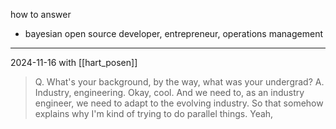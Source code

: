 how to answer 
- bayesian open source developer, entrepreneur, operations management

---

2024-11-16
with [[hart_posen]]  
> Q. What's your background, by the way, what was your undergrad?
> A. Industry, engineering. Okay, cool. And we need to, as an industry engineer, we need to adapt to the evolving industry. So that somehow explains why I'm kind of trying to do parallel things. Yeah,
